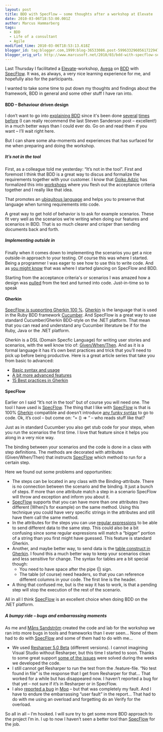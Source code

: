 ```yaml
---
layout: post
title: BDD with SpecFlow – some thoughts after a workshop at Elevate
date: 2010-03-06T18:53:00.001Z
author: Marcus Hammarberg
tags:
  - BDD
  - Life of a consultant
  - Agile
modified_time: 2010-03-06T18:53:13.618Z
blogger_id: tag:blogger.com,1999:blog-36533086.post-5996332960561722947
blogger_orig_url: http://www.marcusoft.net/2010/03/bdd-with-specflow-some-thoughts-after.html
---
```


Last Thursday I facilitated a [Elevate](http://blog.avegagroup.se/elevate/)-workshop, [Avega](http://www.avegagroup.se) on [BDD](http://en.wikipedia.org/wiki/Behavior_Driven_Development) with [SpecFlow](http://www.specflow.org). It was, as always, a very nice learning experience for me, and hopefully also for the participants.

I wanted to take some time to put down my thoughts and findings about the framework, BDD in general and some other stuff I have ran into.

#### BDD – Behaviour driven design

I don’t want to go into [explaining BDD](http://dannorth.net/introducing-bdd) since it's been done [several](http://blog.wekeroad.com/2009/09/21/make-bdd-your-bff-2) [times before](http://blog.stevensanderson.com/2010/03/03/behavior-driven-development-bdd-with-specflow-and-aspnet-mvc/) (I can really recommend the last Steven Sanderson post – excellent!) in a much better ways than I could ever do. Go on and read them if you want – I’ll wait right here.

But I can share some aha-moments and experiences that has surfaced for me when preparing and doing the workshop.

##### It’s not in the tool

First, as a colleague told me yesterday: “It’s not in the tool”. First and foremost I think that BDD is a great way to discus and formalize the requirements together with your customer. I know that [Gojko Adzic](http://gojko.net/) has formalized this into [workshops](http://gojko.net/2010/03/03/acceptance-testing-best-practices/) where you flesh out the acceptance criteria together and I really like that idea.

That promotes an [ubiquitous language](http://domaindrivendesign.org/node/132) and helps you to preserve that language when turning requirements into code.

A great way to get hold of behavior is to ask for example scenarios. These fit very well as the scenarios we’re writing when doing our features and scenarios in BDD. That is so much clearer and crisper than sending documents back and forth.

##### Implementing outside in

Finally when it comes down to implementing the scenarios you get a nice outside-in approach to your testing. Of course this was where I started. Being a programmer I was eager to see how to use this to write code. And as [you might know](http://www.marcusoft.net/2010/02/specflow-bdd-net-style.html) that was where I started glancing on SpecFlow and BDD.

Starting from the acceptance criteria's or scenarios I was amazed how a design was [pulled](http://en.wikipedia.org/wiki/Kanban) from the text and turned into code. Just-in-time so to speak

#### Gherkin

[SpecFlow is supporting Gherkin 100 %](http://www.specflow.org/specflow/feature-syntax.aspx). [Gherkin](http://wiki.github.com/aslakhellesoy/cucumber/gherkin) is the language that is used in the Ruby BDD framework [Cucumber](http://cukes.info/). And SpecFlow is a great way to use standard Cucumber/Gherkin BDD-style on the .NET platform. That mean that you can read and understand any Cucumber literature be if for the Ruby, Java or the .NET platform.

Gherkin is a DSL (Domain Specfic Language) for writing user stories and scenarios, with the well know trio of: [Given/When/Then](http://wiki.github.com/aslakhellesoy/cucumber/given-when-then). And as it is a formal language it has it’s own best practices and trick that you’ll need to pick up before being productive. Here is a great article series that take you from basic to advanced:

- [Basic syntax and usage](http://www.engineyard.com/blog/2009/cucumber-introduction/)
- [A bit more advanced features](http://www.engineyard.com/blog/2009/cucumber-more-advanced/)
- [15 Best practices in Gherkin](http://www.engineyard.com/blog/2009/15-expert-tips-for-using-cucumber/)

#### SpecFlow

Earlier on I said “It’s not in the tool” but of course you will need one. The tool I have used is [SpecFlow](http://www.specflow.org). The thing that I like with [SpecFlow](http://www.specflow.org) is that is 100% [Gherkin](http://wiki.github.com/aslakhellesoy/cucumber/gherkin) compatible and doesn’t introduce [any funky syntax](http://codebetter.com/blogs/aaron.jensen/archive/2008/05/08/introducing-machine-specifications-or-mspec-for-short.aspx) to go to code. Ok, it’s cool – but come on: “= () =\> “ – who reads stuff like that?

Just as in standard Cucumber you also get stub code for your steps, when you run the scenarios the first time. I love that feature since it helps you along in a very nice way.

The binding between your scenarios and the code is done in a class with step definitions. The methods are decorated with attributes (Given/When/Then) that instructs [SpecFlow](http://www.specflow.org) which method to run for a certain step.

Here we found out some problems and opportunities:

- The steps can be located in any class with the Binding-attribute. There is no connection between the scenario and the binding. It just a bunch of steps. If more than one attribute match a step in a scenario SpecFlow will throw and exception and inform you about it.
- [SpecFlow](http://www.specflow.org) supports that you can have more than one attributes (two different [When]’s for example) on the same method. Using this technique you could have very specific strings in the attributes and still have them call the same method.
- In the attributes for the steps you can use [regular expressions](http://github.com/techtalk/SpecFlow/blob/master/Samples/BowlingKata/Bowling.Specflow/BowlingSteps.cs) to be able to send different data to the same step. This could also be a bit confusing since some regular expressions will match a “bigger” portion of a string than you first might have guessed. This feature is standard Gherkin.
- Another, and maybe better way, to send data is the [table construct in Gherkin](http://github.com/aslakhellesoy/cucumber-rails-test/blob/master/features/manage_lorries.feature). I found this a much better way to keep your scenarios clean and less sensitive for change. The syntax for tables are a bit special though:
  - You need to have space after the pipe (|) sign.
  - The table (of course) need headers, so that you can reference different columns in your code. The first line is the header.
- A thing that confused me, but is the way it has to work, is that a pending step will stop the execution of the rest of the scenario.

All in all I think [SpecFlow](http://www.specflow.org) is an excellent choice when doing BDD on the .NET platform.

##### A bumpy ride – bugs and embarrassing moments

As me and [Måns Sandström](http://manssandstrom.wordpress.com/) created the code and lab for the workshop we ran into more bugs in tools and frameworks than I ever seen… None of them had to do with [SpecFlow](http://www.specflow.org) and some of them had to do with me…

- We used [Resharper 5.0 Beta](http://www.jetbrains.com/resharper/beta/beta.html) (different versions). I cannot imagining Visual Studio without Resharper, but this time I started to soon. Thanks to some great support [some of the issues](http://www.jetbrains.net/devnet/thread/286635) were solved during the weeks we developed the code.
- I still cannot get Resharper to run the test from the .feature-file. “No test found in file” is the response that I get from Resharper for that… That worked for a while but has disappeared now. I haven’t reported a bug for that yet – not sure if it’s in Resharper or in SpecFlow.
- I also [reported a bug](http://code.google.com/p/moq/issues/detail?id=234) in [Moq](http://code.google.com/p/moq/) – but that was completely my fault. And I have to endure the embarrassing “user fault” in the report… That had to do with me using an overload and forgetting do an Verify for the overload.

So all in all – I’m hooked. I will sure try to get some more BDD approach to the project I’m in. I up to now I haven’t seen a better tool than [SpecFlow](http://www.specflow.org) for the job.
